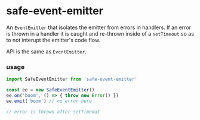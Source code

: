 # safe-event-emitter

An `EventEmitter` that isolates the emitter from errors in handlers. If an error is thrown in a handler it is caught and re-thrown inside of a `setTimeout` so as to not interupt the emitter's code flow.

API is the same as `EventEmitter`.

### usage

```js
import SafeEventEmitter from 'safe-event-emitter'

const ee = new SafeEventEmitter()
ee.on('boom', () => { throw new Error() })
ee.emit('boom') // no error here

// error is thrown after setTimeout
```
